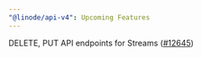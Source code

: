 ```yaml
---
"@linode/api-v4": Upcoming Features
---
```


DELETE, PUT API endpoints for Streams ([#12645](https://github.com/linode/manager/pull/12645))
